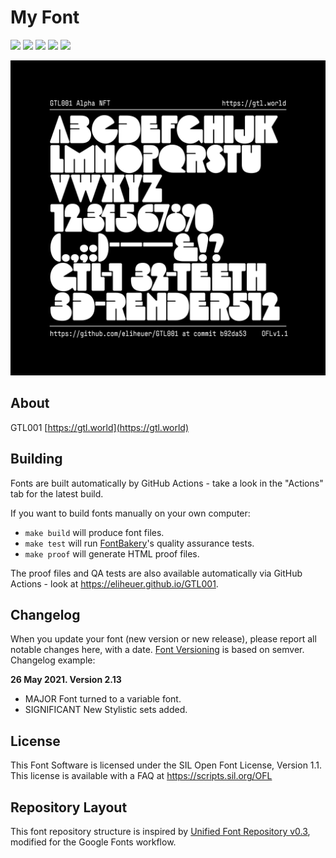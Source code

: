 # My Font

[![][Fontbakery]](https://eliheuer.github.io/GTL001/fontbakery/fontbakery-report.html)
[![][Universal]](https://eliheuer.github.io/GTL001/fontbakery/fontbakery-report.html)
[![][GF Profile]](https://eliheuer.github.io/GTL001/fontbakery/fontbakery-report.html)
[![][Outline Correctness]](https://eliheuer.github.io/GTL001/fontbakery/fontbakery-report.html)
[![][Shaping]](https://eliheuer.github.io/GTL001/fontbakery/fontbakery-report.html)

[Fontbakery]: https://img.shields.io/endpoint?url=https%3A%2F%2Fraw.githubusercontent.com%2Feliheuer%2FGTL001%2Fgh-pages%2Fbadges%2Foverall.json
[GF Profile]: https://img.shields.io/endpoint?url=https%3A%2F%2Fraw.githubusercontent.com%2Feliheuer%2FGTL001%2Fgh-pages%2Fbadges%2FGoogleFonts.json
[Outline Correctness]: https://img.shields.io/endpoint?url=https%3A%2F%2Fraw.githubusercontent.com%2Feliheuer%2FGTL001%2Fgh-pages%2Fbadges%2FOutlineCorrectnessChecks.json
[Shaping]: https://img.shields.io/endpoint?url=https%3A%2F%2Fraw.githubusercontent.com%2Feliheuer%2FGTL001%2Fgh-pages%2Fbadges%2FShapingChecks.json
[Universal]: https://img.shields.io/endpoint?url=https%3A%2F%2Fraw.githubusercontent.com%2Feliheuer%2FGTL001%2Fgh-pages%2Fbadges%2FUniversal.json


![Sample Image](documentation/Alpha-NFT.png)

## About

GTL001 [https://gtl.world](https://gtl.world)

## Building

Fonts are built automatically by GitHub Actions - take a look in the "Actions" tab for the latest build.

If you want to build fonts manually on your own computer:

* `make build` will produce font files.
* `make test` will run [FontBakery](https://github.com/googlefonts/fontbakery)'s quality assurance tests.
* `make proof` will generate HTML proof files.

The proof files and QA tests are also available automatically via GitHub Actions - look at https://eliheuer.github.io/GTL001.

## Changelog

When you update your font (new version or new release), please report all notable changes here, with a date.
[Font Versioning](https://github.com/googlefonts/gf-docs/tree/main/Spec#font-versioning) is based on semver. 
Changelog example:

**26 May 2021. Version 2.13**
- MAJOR Font turned to a variable font.
- SIGNIFICANT New Stylistic sets added.

## License

This Font Software is licensed under the SIL Open Font License, Version 1.1.
This license is available with a FAQ at
https://scripts.sil.org/OFL

## Repository Layout

This font repository structure is inspired by [Unified Font Repository v0.3](https://github.com/unified-font-repository/Unified-Font-Repository), modified for the Google Fonts workflow.

